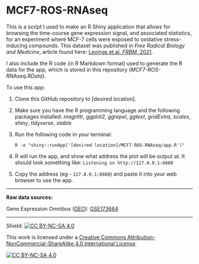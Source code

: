 # MCF7-ROS-RNAseq
This is a script I used to make an R Shiny application that allows for browsing the time-course gene expression signal, and associated statistics, for an experiment where MCF-7 cells were exposed to oxidative stress-inducing compounds.  This dataset was published in *Free Radical Biology and Medicine*, article found here: [Levings et al. *FRBM*. 2021](https://doi.org/10.1016/j.freeradbiomed.2021.05.016). 

I also include the R code (in R Markdown format) used to generate the R data for the app, which is stored in this repository (*MCF7-ROS-RNAseq.RData*).

To use this app:

1) Clone this GitHub repository to [desired location].
2) Make sure you have the R programming language and the following packages installed: *magrittr*, *ggplot2*, *ggrepel*, *ggtext*, *gridExtra*, *scales*, *shiny*, *tidyverse*, *xtable*
3) Run the following code in your terminal: 
   
   ```R -e "shiny::runApp('[desired location]/MCF7-ROS-RNAseq/app.R')"```
5) R will run the app, and show what address the plot will be output at.  It should look something like: ```Listening on http://127.0.0.1:6880``` 
6) Copy the address (eg - ```127.0.0.1:6880```) and paste it into your web browser to use the app.

---------------------------------------------------------------------------------------------------

**Raw data sources:**

Gene Expression Omnibus ([GEO]( http://www.ncbi.nlm.nih.gov/geo/)): [GSE173664](https://www.ncbi.nlm.nih.gov/geo/query/acc.cgi?acc=GSE173664)

---------------------------------------------------------------------------------------------------

Shield: [![CC BY-NC-SA 4.0][cc-by-nc-sa-shield]][cc-by-nc-sa]

This work is licensed under a
[Creative Commons Attribution-NonCommercial-ShareAlike 4.0 International License][cc-by-nc-sa].

[![CC BY-NC-SA 4.0][cc-by-nc-sa-image]][cc-by-nc-sa]

[cc-by-nc-sa]: http://creativecommons.org/licenses/by-nc-sa/4.0/
[cc-by-nc-sa-image]: https://licensebuttons.net/l/by-nc-sa/4.0/88x31.png
[cc-by-nc-sa-shield]: https://img.shields.io/badge/License-CC%20BY--NC--SA%204.0-lightgrey.svg
